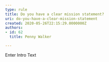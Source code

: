 ```yaml
---
type: rule
title: Do you have a clear mission statement?
uri: do-you-have-a-clear-mission-statement
created: 2020-05-26T22:15:29.0000000Z
authors:
- id: 62
  title: Penny Walker

---
```




<span class='intro'> Enter Intro Text </span>




